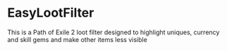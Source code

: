 # EasyLootFilter
This is a Path of Exile 2 loot filter designed to highlight uniques, currency and skill gems and make other items less visible
